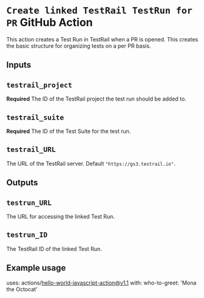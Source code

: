 # `Create linked TestRail TestRun for PR` GitHub Action

This action creates a Test Run in TestRail when a PR is opened. This creates the basic
structure for organizing tests on a per PR basis. 

## Inputs

## `testrail_project`

**Required** The ID of the TestRail project the test run should be added to.

## `testrail_suite`

**Required** The ID of the Test Suite for the test run.

## `testrail_URL`

The URL of the TestRail server. Default `"https://gs3.testrail.io"`.

## Outputs

## `testrun_URL`

The URL for accessing the linked Test Run.

## `testrun_ID`

The TestRail ID of the linked Test Run.

## Example usage

uses: actions/hello-world-javascript-action@v1.1
with:
  who-to-greet: 'Mona the Octocat'